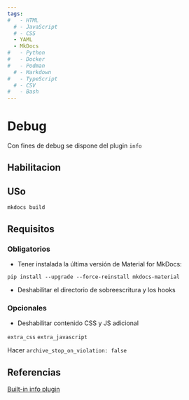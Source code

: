 ```yaml
---
tags:
#   - HTML
  # - JavaScript
  # - CSS
  - YAML
  - MkDocs
#   - Python
#   - Docker
#   - Podman
  # - Markdown
#   - TypeScript
  # - CSV
#   - Bash
---
```



# Debug 

Con fines de debug se dispone del plugin `info`

## Habilitacion




## USo


    mkdocs build


## Requisitos

### Obligatorios

- Tener instalada la última versión de Material for MkDocs:
```
pip install --upgrade --force-reinstall mkdocs-material
```

- Deshabilitar el directorio de sobreescritura y los hooks


### Opcionales

- Deshabilitar contenido CSS y JS adicional

`extra_css`
`extra_javascript`

Hacer `archive_stop_on_violation: false`




## Referencias

[Built-in info plugin](https://squidfunk.github.io/mkdocs-material/plugins/info/)